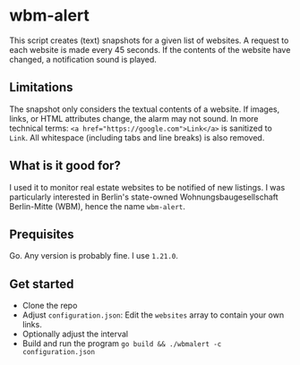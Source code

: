 # wbm-alert
This script creates (text) snapshots for a given list of websites. A request to each website is made every 45 seconds. If the contents of the website have changed, a notification sound is played.

## Limitations
The snapshot only considers the textual contents of a website. If images, links, or HTML attributes change, the alarm may not sound. In more technical terms: `<a href="https://google.com">Link</a>` is sanitized to `Link`. All whitespace (including tabs and line breaks) is also removed.

## What is it good for?
I used it to monitor real estate websites to be notified of new listings. I was particularly interested in Berlin's state-owned Wohnungsbaugesellschaft Berlin-Mitte (WBM), hence the name `wbm-alert`.

## Prequisites
Go. Any version is probably fine. I use `1.21.0`.

## Get started
- Clone the repo
- Adjust `configuration.json`: Edit the `websites` array to contain your own links.
- Optionally adjust the interval
- Build and run the program `go build && ./wbmalert -c configuration.json`